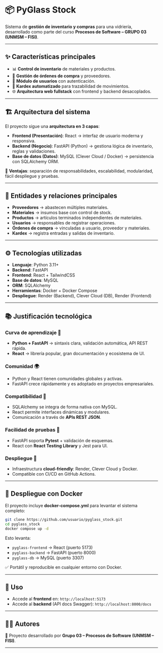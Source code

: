 
# 📦 PyGlass Stock

Sistema de **gestión de inventario y compras** para una vidriería, desarrollado como parte del curso **Procesos de Software – GRUPO 03 (UNMSM – FISI)**.

---

## ✨ Características principales

* 📊 **Control de inventario** de materiales y productos.
* 🛒 **Gestión de órdenes de compra** y proveedores.
* 👤 **Módulo de usuarios** con autenticación.
* 📑 **Kardex automatizado** para trazabilidad de movimientos.
* 🌐 **Arquitectura web fullstack** con frontend y backend desacoplados.

---

## 🏗️ Arquitectura del sistema

El proyecto sigue una **arquitectura en 3 capas**:

* **Frontend (Presentación)**: React → interfaz de usuario moderna y responsiva.
* **Backend (Negocio)**: FastAPI (Python) → gestiona lógica de inventario, reglas y validaciones.
* **Base de datos (Datos)**: MySQL (Clever Cloud / Docker) → persistencia con SQLAlchemy ORM.

🔹 **Ventajas**: separación de responsabilidades, escalabilidad, modularidad, fácil despliegue y pruebas.

---

## 📂 Entidades y relaciones principales

* **Proveedores** → abastecen múltiples materiales.
* **Materiales** → insumos base con control de stock.
* **Productos** → artículos terminados independientes de materiales.
* **Usuarios** → responsables de registrar operaciones.
* **Órdenes de compra** → vinculadas a usuario, proveedor y materiales.
* **Kardex** → registra entradas y salidas de inventario.

---

## ⚙️ Tecnologías utilizadas

* **Lenguaje**: Python 3.11+
* **Backend**: FastAPI
* **Frontend**: React + TailwindCSS
* **Base de datos**: MySQL
* **ORM**: SQLAlchemy
* **Herramientas**: Docker + Docker Compose
* **Despliegue**: Render (Backend), Clever Cloud (DB), Render (Frontend)

---

## 📚 Justificación tecnológica

### Curva de aprendizaje 📘

* **Python + FastAPI** → sintaxis clara, validación automática, API REST rápida.
* **React** → librería popular, gran documentación y ecosistema de UI.

### Comunidad 🌍

* Python y React tienen comunidades globales y activas.
* FastAPI crece rápidamente y es adoptado en proyectos empresariales.

### Compatibilidad 🔗

* SQLAlchemy se integra de forma nativa con MySQL.
* React permite interfaces dinámicas y modulares.
* Comunicación a través de **APIs REST JSON**.

### Facilidad de pruebas 🧪

* FastAPI soporta **Pytest** + validación de esquemas.
* React con **React Testing Library** y Jest para UI.

### Despliegue 🚀

* Infraestructura **cloud-friendly**: Render, Clever Cloud y Docker.
* Compatible con CI/CD en GitHub Actions.

---

## 🐳 Despliegue con Docker

El proyecto incluye **docker-compose.yml** para levantar el sistema completo:

```bash
git clone https://github.com/usuario/pyglass_stock.git
cd pyglass_stock
docker compose up -d
```

Esto levanta:

* `pyglass-frontend` → React (puerto 5173)
* `pyglass-backend` → FastAPI (puerto 8000)
* `pyglass-db` → MySQL (puerto 3307)

✅ Portátil y reproducible en cualquier entorno con Docker.

---

## 📖 Uso

* Accede al **frontend** en: `http://localhost:5173`
* Accede al **backend** (API docs Swagger): `http://localhost:8000/docs`

---

## 👨‍💻 Autores

📌 Proyecto desarrollado por **Grupo 03 – Procesos de Software (UNMSM – FISI)**.

---

